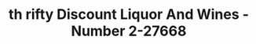 ---
f_zip-code: 71111
f_state-code: LA
title: th rifty Discount Liquor And Wines - Number 2-27668
f_phone: 318-746-1993
f_city-only: Bossier City
f_address: 5505 East Texas Street Bossier City
f_location-unique-id: '27668'
slug: th-rifty-discount-liquor-and-wines---number-2-27668
updated-on: '2024-05-30T13:46:58.046Z'
created-on: '2024-05-30T13:36:59.803Z'
published-on: '2024-05-30T13:54:32.469Z'
f_city-state: cms/city/bossier-city-la.md
f_company: cms/company/th-rifty-discount-liquor-and-wines---number-2.md
f_state: cms/state/louisiana.md
layout: '[payday-loan].html'
tags: payday-loan
---